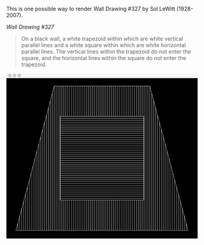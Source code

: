 This is one possible way to render Wall Drawing #327 by Sol LeWitt (1928-2007).

_Wall Drawing #327_

> On a black wall, a white trapezoid within which are white vertical parallel lines and a white square within which are white horizontal parallel lines. The vertical lines within the trapezoid do not enter the square, and the horizontal lines within the square do not enter the trapezoid.

![screenshot](screenshot.png)
